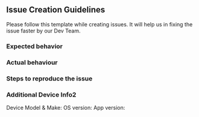 
## Issue Creation Guidelines

Please follow this template while creating issues. It will help us in fixing the issue faster by our Dev Team.

### Expected behavior

### Actual behaviour

### Steps to reproduce the issue

### Additional Device Info2
Device Model & Make:
OS version:
App version:
